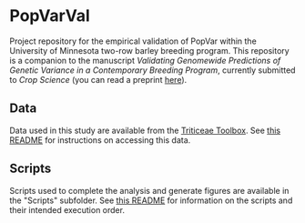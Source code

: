 
<!-- README.md is generated from README.Rmd. Please edit that file -->
PopVarVal
=========

Project repository for the empirical validation of PopVar within the University of Minnesota two-row barley breeding program. This repository is a companion to the manuscript *Validating Genomewide Predictions of Genetic Variance in a Contemporary Breeding Program*, currently submitted to *Crop Science* (you can read a preprint [here](urltocome)).

Data
----

Data used in this study are available from the [Triticeae Toolbox](https://triticeaetoolbox.org/barley). See [this README](https://github.com/neyhartj/PopVarVal/tree/master/Data) for instructions on accessing this data.

Scripts
-------

Scripts used to complete the analysis and generate figures are available in the "Scripts" subfolder. See [this README](https://github.com/neyhartj/PopVarVal/tree/master/Scripts) for information on the scripts and their intended execution order.
